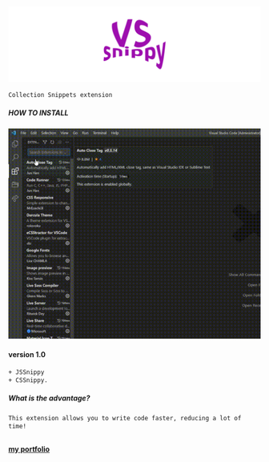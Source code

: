 ![img](https://raw.githubusercontent.com/papchenko/VSSnippy/592bf88c06fd68797c68bf58f0ac09a6722f846a/resources/vssnippy-logo.svg)

```
Collection Snippets extension
```

##### HOW TO INSTALL

![gif](https://github.com/papchenko/VSSnippy/blob/main/resources/vssnippy.gif?raw=true)

#### version 1.0

```
+ JSSnippy
+ CSSnippy.
```

##### What is the advantage?

```
This extension allows you to write code faster, reducing a lot of time!
```

## 
**[my portfolio](http://papchenko.com/)** 


